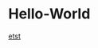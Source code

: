 # Hello-World

<a href="https://smallsnack.github.io/Hello-World/boldchat-test-form-2018-07-18.html">etst</a>
